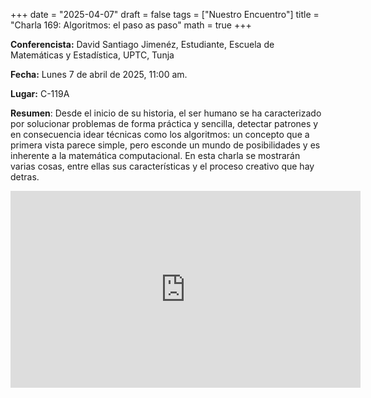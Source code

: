 +++
date  = "2025-04-07"
draft = false
tags  = ["Nuestro Encuentro"]
title = "Charla 169: Algoritmos: el paso as paso"
math  = true
+++

**Conferencista:** David Santiago Jimenéz, Estudiante, Escuela de Matemáticas y Estadística, UPTC, Tunja

**Fecha:** Lunes 7 de abril de 2025, 11:00 am.

**Lugar:** C-119A

**Resumen**: Desde el inicio de su historia, el ser humano se ha caracterizado por solucionar problemas de forma práctica y sencilla, detectar patrones y en consecuencia idear técnicas como los algoritmos: un concepto que a primera vista parece simple, pero esconde un mundo de posibilidades y es inherente a la matemática computacional. En esta charla se mostrarán varias cosas, entre ellas sus características y el proceso creativo que hay detras.

<iframe width="560" height="315" src="https://www.youtube.com/embed/FABlIPWQ2oI" title="YouTube video player" frameborder="0" allow="accelerometer; autoplay; clipboard-write; encrypted-media; gyroscope; picture-in-picture; web-share" allowfullscreen></iframe>


